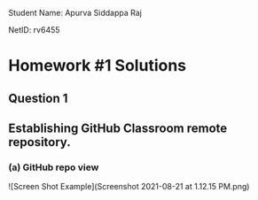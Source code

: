Student Name: Apurva Siddappa Raj

NetID: rv6455

# Homework #1 Solutions
## Question 1 
## Establishing GitHub Classroom remote repository.
### (a) GitHub repo view


![Screen Shot Example](Screenshot 2021-08-21 at 1.12.15 PM.png)

















